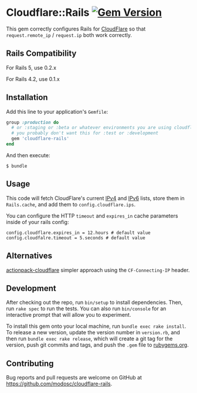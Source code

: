 # Cloudflare::Rails [![Gem Version](https://badge.fury.io/rb/cloudflare-rails.svg)](https://badge.fury.io/rb/cloudflare-rails)

This gem correctly configures Rails for [CloudFlare](https://www.cloudflare.com) so that `request.remote_ip` / `request.ip` both work correctly.

## Rails Compatibility

For Rails 5, use 0.2.x

For Rails 4.2, use 0.1.x

## Installation

Add this line to your application's `Gemfile`:

```ruby
group :production do
  # or :staging or :beta or whatever environments you are using cloudflare in.
  # you probably don't want this for :test or :development
  gem 'cloudflare-rails'
end
```

And then execute:

    $ bundle

## Usage

This code will fetch CloudFlare's current [IPv4](https://www.cloudflare.com/ips-v4) and [IPv6](https://www.cloudflare.com/ips-v6) lists, store them in `Rails.cache`, and add them to `config.cloudflare.ips`.

You can configure the HTTP `timeout` and `expires_in` cache parameters inside of your rails config:
```
config.cloudflare.expires_in = 12.hours # default value
config.cloudfalre.timeout = 5.seconds # default value
```

## Alternatives

[actionpack-cloudflare](https://github.com/customink/actionpack-cloudflare) simpler approach using the `CF-Connecting-IP` header. 

## Development

After checking out the repo, run `bin/setup` to install dependencies. Then, run `rake spec` to run the tests. You can also run `bin/console` for an interactive prompt that will allow you to experiment.

To install this gem onto your local machine, run `bundle exec rake install`. To release a new version, update the version number in `version.rb`, and then run `bundle exec rake release`, which will create a git tag for the version, push git commits and tags, and push the `.gem` file to [rubygems.org](https://rubygems.org).

## Contributing

Bug reports and pull requests are welcome on GitHub at https://github.com/modosc/cloudflare-rails.

